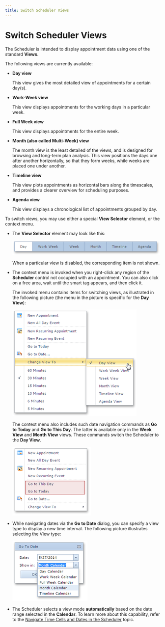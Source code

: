 ```yaml
---
title: Switch Scheduler Views
---
```

# Switch Scheduler Views
The Scheduler is intended to display appointment data using one of the standard **Views**.

The following views are currently available:
* **Day view**
	
	This view gives the most detailed view of appointments for a certain day(s).
* **Work-Week view**
	
	This view displays appointments for the working days in a particular week.
* **Full Week view**
	
	 This view displays appointments for the entire week.
* **Month (also called Multi-Week) view**
	
	 The month view is the least detailed of the views, and is designed for browsing and long-term plan analysis. This view positions the days one after another horizontally, so that they form weeks, while weeks are placed one under another.
* **Timeline view**
	
	 This view plots appointments as horizontal bars along the timescales, and provides a clearer overview for scheduling purposes.
* **Agenda view**
	
	 This view displays a chronological list of appointments grouped by day.

To switch views, you may use either a special **View Selector** element, or the context menu.
* The **View Selector** element may look like this:
	
	![VisualElements_ViewSelector](../../../images/Img6731.png)
	
	When a particular view is disabled, the corresponding item is not shown.
* The context menu is invoked when you right-click any region of the **Scheduler** control not occupied with an appointment. You can also click on a free area, wait until the smart tag appears, and then click it.
	
	The invoked menu contains items for switching views, as illustrated in the following picture (the menu in the picture is specific for the **Day View**):
	
	![ViewChangingMenu](../../../images/Img8289.png)
	
	The context menu also includes such date navigation commands as **Go to Today** and **Go to This Day**. The latter is available only in the **Week View** and **Month View** views. These commands switch the Scheduler to the **Day View**.
	
	![ASPxGotoThisDay](../../../images/Img9156.png)
* While navigating dates via the **Go to Date** dialog, you can specify a view type to display a new time interval. The following picture illustrates selecting the View type:
	
	![ASPxScheduler-GotoDate](../../../images/Img9154.png)
* The Scheduler selects a view mode **automatically** based on the date range selected in the **Calendar**.
	To learn more about this capability, refer to the [Navigate Time Cells and Dates in the Scheduler](../../../../interface-elements-for-web/articles/scheduler/selection-and-navigation/navigate-time-cells-and-dates-in-the-scheduler.md) topic.